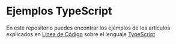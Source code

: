 # Ejemplos TypeScript
En este repositorio puedes encontrar los ejemplos de los artículos explicados en [Línea de Código][1] sobre el lenguaje [TypeScript][2]

[1]: http://lineadecodigo.com "Aprende a Programar"
[2]: http://lineadecodigo.com/categoria/typescript
